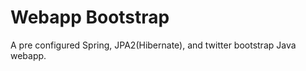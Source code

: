 Webapp Bootstrap
================
A pre configured Spring, JPA2(Hibernate), and twitter bootstrap Java webapp.

